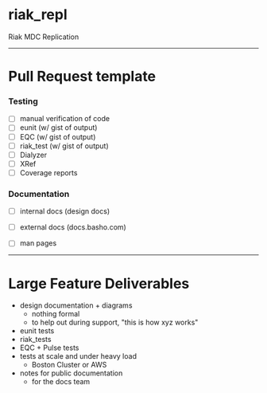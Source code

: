 riak_repl
=========

Riak MDC Replication

--- 
# Pull Request template

### Testing
- [ ] manual verification of code
- [ ] eunit     (w/ gist of output) 
- [ ] EQC       (w/ gist of output) 
- [ ] riak_test (w/ gist of output) 
- [ ] Dialyzer
- [ ] XRef
- [ ] Coverage reports

### Documentation
- [ ] internal docs (design docs)
- [ ] external docs (docs.basho.com)
- [ ] man pages


---

# Large Feature Deliverables

- design documentation + diagrams
  - nothing formal
  - to help out during support, "this is how xyz works"
- eunit tests
- riak_tests
- EQC + Pulse tests
- tests at scale and under heavy load
  - Boston Cluster or AWS
- notes for public documentation
  - for the docs team   
